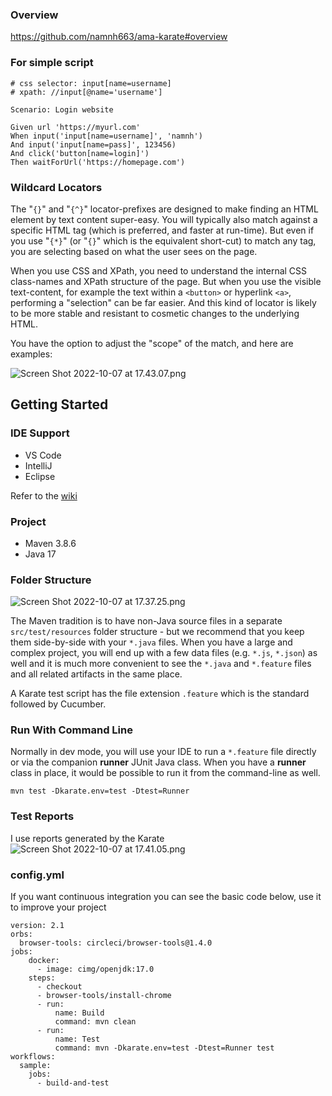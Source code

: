 ### Overview

https://github.com/namnh663/ama-karate#overview

### For simple script
```
# css selector: input[name=username]
# xpath: //input[@name='username']

Scenario: Login website

Given url 'https://myurl.com'
When input('input[name=username]', 'namnh')
And input('input[name=pass]', 123456)
And click('button[name=login]')
Then waitForUrl('https://homepage.com')
```

### Wildcard Locators
The "`{}`" and "`{^}`" locator-prefixes are designed to make finding an HTML element by text content super-easy. You will typically also match against a specific HTML tag (which is preferred, and faster at run-time). But even if you use "`{*}`" (or "`{}`" which is the equivalent short-cut) to match any tag, you are selecting based on what the user sees on the page.

When you use CSS and XPath, you need to understand the internal CSS class-names and XPath structure of the page. But when you use the visible text-content, for example the text within a `<button>` or hyperlink `<a>`, performing a "selection" can be far easier. And this kind of locator is likely to be more stable and resistant to cosmetic changes to the underlying HTML.

You have the option to adjust the "scope" of the match, and here are examples:

![Screen Shot 2022-10-07 at 17.43.07.png](https://github.com/namnh663/swaglabs-ui-karate/blob/main/Screen%20Shot%202022-10-07%20at%2017.43.07.png)

## Getting Started
### IDE Support
- VS Code
- IntelliJ
- Eclipse

Refer to the [wiki](https://github.com/intuit/karate/wiki/IDE-Support)

### Project
- Maven 3.8.6
- Java 17

### Folder Structure
![Screen Shot 2022-10-07 at 17.37.25.png](https://github.com/namnh663/swaglabs-ui-karate/blob/main/Screen%20Shot%202022-10-07%20at%2017.37.25.png)


The Maven tradition is to have non-Java source files in a separate `src/test/resources` folder structure - but we recommend that you keep them side-by-side with your `*.java` files. When you have a large and complex project, you will end up with a few data files (e.g. `*.js`, `*.json`) as well and it is much more convenient to see the `*.java` and `*.feature` files and all related artifacts in the same place.

A Karate test script has the file extension `.feature` which is the standard followed by Cucumber.

### Run With Command Line
Normally in dev mode, you will use your IDE to run a `*.feature` file directly or via the companion **runner** JUnit Java class. When you have a **runner** class in place, it would be possible to run it from the command-line as well.

```
mvn test -Dkarate.env=test -Dtest=Runner
```

### Test Reports
I use reports generated by the Karate
![Screen Shot 2022-10-07 at 17.41.05.png](https://github.com/namnh663/swaglabs-ui-karate/blob/main/Screen%20Shot%202022-10-07%20at%2017.41.05.png)

### config.yml
If you want continuous integration you can see the basic code below, use it to improve your project
```
version: 2.1
orbs:
  browser-tools: circleci/browser-tools@1.4.0
jobs:
    docker:
      - image: cimg/openjdk:17.0
    steps:
      - checkout
      - browser-tools/install-chrome
      - run:
          name: Build
          command: mvn clean
      - run:
          name: Test
          command: mvn -Dkarate.env=test -Dtest=Runner test
workflows:
  sample:
    jobs:
      - build-and-test
```
